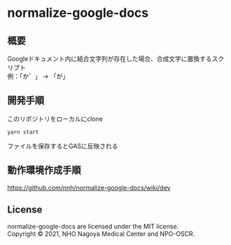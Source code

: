 # normalize-google-docs
## 概要
Googleドキュメント内に結合文字列が存在した場合、合成文字に置換するスクリプト  
例：「か゛」 -> 「が」   
## 開発手順
このリポジトリをローカルにclone  
```
yarn start
```
ファイルを保存するとGASに反映される  
## 動作環境作成手順
https://github.com/nnh/normalize-google-docs/wiki/dev
## License
normalize-google-docs are licensed under the MIT license.  
Copyright © 2021, NHO Nagoya Medical Center and NPO-OSCR.  
